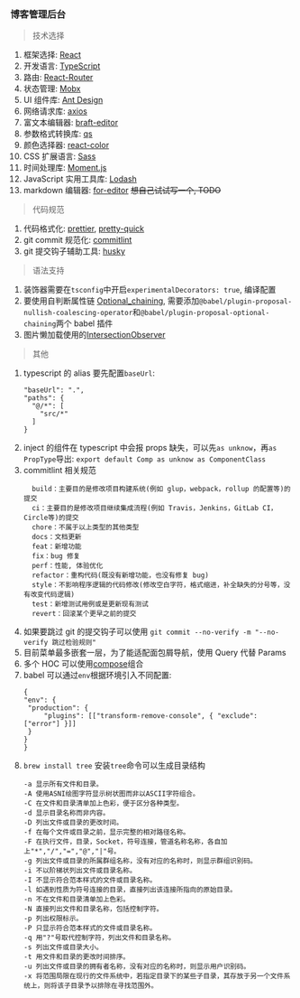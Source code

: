### 博客管理后台

> 技术选择

1. 框架选择: [React](https://zh-hans.reactjs.org/)
2. 开发语言: [TypeScript](https://www.tslang.cn/)
3. 路由: [React-Router](https://reacttraining.com/react-router/web/guides/quick-start)
4. 状态管理: [Mobx](https://cn.mobx.js.org/)
5. UI 组件库: [Ant Design](https://ant.design/index-cn)
6. 网络请求库: [axios](https://github.com/axios/axios)
7. 富文本编辑器: [braft-editor](https://braft.margox.cn/)
8. 参数格式转换库: [qs](https://github.com/ljharb/qs)
9. 颜色选择器: [react-color](http://casesandberg.github.io/react-color/)
10. CSS 扩展语言: [Sass](https://www.sass.hk/)
11. 时间处理库: [Moment.js](http://momentjs.cn/)
12. JavaScript 实用工具库: [Lodash](https://www.lodashjs.com/)
13. markdown 编辑器: [for-editor](https://md.kkfor.com/) ~~想自己试试写一个, TODO~~

> 代码规范

1. 代码格式化: [prettier](https://prettier.io/), [pretty-quick](https://github.com/azz/pretty-quick#readme)
2. git commit 规范化: [commitlint](https://commitlint.js.org/#/)
3. git 提交钩子辅助工具: [husky](https://github.com/typicode/husky#readme)

> 语法支持

1. 装饰器需要在`tsconfig`中开启`experimentalDecorators: true`, 编译配置
2. 要使用自判断属性链 [Optional_chaining](https://developer.mozilla.org/en-US/docs/Web/JavaScript/Reference/Operators/Optional_chaining), 需要添加`@babel/plugin-proposal-nullish-coalescing-operator`和`@babel/plugin-proposal-optional-chaining`两个 babel 插件
3. 图片懒加载使用的[IntersectionObserver](https://developer.mozilla.org/zh-CN/docs/Web/API/IntersectionObserver)

> 其他

1. typescript 的 alias 要先配置`baseUrl`:
   ```
   "baseUrl": ".",
   "paths": {
     "@/*": [
       "src/*"
     ]
   }
   ```
2. inject 的组件在 typescript 中会报 props 缺失，可以先`as unknow`，再`as PropType`导出: `export default Comp as unknow as ComponentClass`
3. commitlint 相关规范
   ```
     build：主要目的是修改项目构建系统(例如 glup，webpack，rollup 的配置等)的提交
     ci：主要目的是修改项目继续集成流程(例如 Travis，Jenkins，GitLab CI，Circle等)的提交
     chore：不属于以上类型的其他类型
     docs：文档更新
     feat：新增功能
     fix：bug 修复
     perf：性能, 体验优化
     refactor：重构代码(既没有新增功能，也没有修复 bug)
     style：不影响程序逻辑的代码修改(修改空白字符，格式缩进，补全缺失的分号等，没有改变代码逻辑)
     test：新增测试用例或是更新现有测试
     revert：回滚某个更早之前的提交
   ```
4. 如果要跳过 git 的提交钩子可以使用 `git commit --no-verify -m "--no-verify 跳过检验规则"`
5. 目前菜单最多嵌套一层，为了能适配面包屑导航，使用 Query 代替 Params
6. 多个 HOC 可以使用[compose](https://github.com/reduxjs/redux/blob/master/src/compose.ts)组合
7. babel 可以通过`env`根据环境引入不同配置:
   ```
   {
   "env": {
   	"production": {
   		"plugins": [["transform-remove-console", { "exclude": ["error"] }]]
   	}
   }
   }
   ```
8. `brew install tree` 安装`tree`命令可以生成目录结构
   ```
   -a 显示所有文件和目录。
   -A 使用ASNI绘图字符显示树状图而非以ASCII字符组合。
   -C 在文件和目录清单加上色彩，便于区分各种类型。
   -d 显示目录名称而非内容。
   -D 列出文件或目录的更改时间。
   -f 在每个文件或目录之前，显示完整的相对路径名称。
   -F 在执行文件，目录，Socket，符号连接，管道名称名称，各自加上"*","/","=","@","|"号。
   -g 列出文件或目录的所属群组名称，没有对应的名称时，则显示群组识别码。
   -i 不以阶梯状列出文件或目录名称。
   -I 不显示符合范本样式的文件或目录名称。
   -l 如遇到性质为符号连接的目录，直接列出该连接所指向的原始目录。
   -n 不在文件和目录清单加上色彩。
   -N 直接列出文件和目录名称，包括控制字符。
   -p 列出权限标示。
   -P 只显示符合范本样式的文件或目录名称。
   -q 用"?"号取代控制字符，列出文件和目录名称。
   -s 列出文件或目录大小。
   -t 用文件和目录的更改时间排序。
   -u 列出文件或目录的拥有者名称，没有对应的名称时，则显示用户识别码。
   -x 将范围局限在现行的文件系统中，若指定目录下的某些子目录，其存放于另一个文件系统上，则将该子目录予以排除在寻找范围外。
   ```
